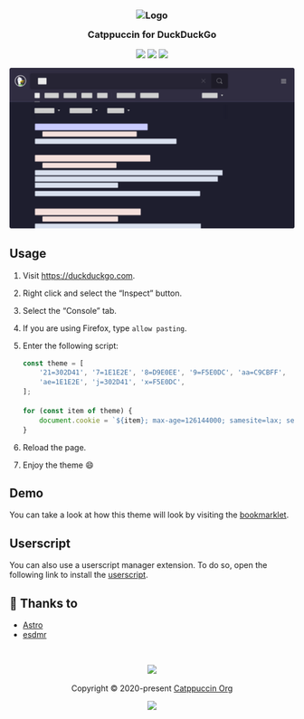 <h3 align="center">
	<img src="https://raw.githubusercontent.com/catppuccin/catppuccin/dev/assets/logos/exports/1544x1544_circle.png" width="100" alt="Logo"/><br/>
	<img src="https://raw.githubusercontent.com/catppuccin/catppuccin/dev/assets/misc/transparent.png" height="30" width="0px"/>
	Catppuccin for DuckDuckGo
	<img src="https://raw.githubusercontent.com/catppuccin/catppuccin/dev/assets/misc/transparent.png" height="30" width="0px"/>
</h3>

<p align="center">
    <a href="https://github.com/catppuccin/duckduckgo/stargazers"><img src="https://img.shields.io/github/stars/catppuccin/duckduckgo?colorA=1e1e28&colorB=c9cbff&style=for-the-badge&logo=starship style=for-the-badge"></a>
    <a href="https://github.com/catppuccin/duckduckgo/issues"><img src="https://img.shields.io/github/issues/catppuccin/duckduckgo?colorA=1e1e28&colorB=f7be95&style=for-the-badge"></a>
    <a href="https://github.com/catppuccin/duckduckgo/contributors"><img src="https://img.shields.io/github/contributors/catppuccin/duckduckgo?colorA=1e1e28&colorB=b1e1a6&style=for-the-badge"></a>
</p>

![DuckDuckGo Theme Preview](assets/preview.png)

## Usage

1. Visit <https://duckduckgo.com>.
2. Right click and select the “Inspect” button.
3. Select the “Console” tab.
4. If you are using Firefox, type `allow pasting`.
5. Enter the following script:

    ```js
    const theme = [
        '21=302D41', '7=1E1E2E', '8=D9E0EE', '9=F5E0DC', 'aa=C9CBFF',
        'ae=1E1E2E', 'j=302D41', 'x=F5E0DC',
    ];

    for (const item of theme) {
        document.cookie = `${item}; max-age=126144000; samesite=lax; secure`;
    }
    ```

6. Reload the page.
7. Enjoy the theme 😄

## Demo

You can take a look at how this theme will look by visiting the
[bookmarklet](https://duckduckgo.com/?k21=302D41&k7=1E1E2E&k8=D9E0EE&k9=F5E0DC&kaa=C9CBFF&kae=1E1E2E&kj=302D41&kx=F5E0DC).

## Userscript

You can also use a userscript manager extension. To do so, open the following link to
install the
[userscript](https://raw.githubusercontent.com/catppuccin/duckduckgo/main/theme.user.js).

## 💝 Thanks to

- [Astro](https://github.com/narutoxy)
- [esdmr](https://github.com/esdmr)

&nbsp;

<p align="center"><img src="https://raw.githubusercontent.com/catppuccin/catppuccin/dev/assets/footers/gray0_ctp_on_line.svg?sanitize=true" /></p>
<p align="center">Copyright &copy; 2020-present <a href="https://github.com/catppuccin" target="_blank">Catppuccin Org</a>
<p align="center"><a href="https://github.com/catppuccin/catppuccin/blob/main/LICENSE"><img src="https://img.shields.io/static/v1.svg?style=for-the-badge&label=License&message=MIT&logoColor=d9e0ee&colorA=302d41&colorB=c9cbff"/></a></p>

